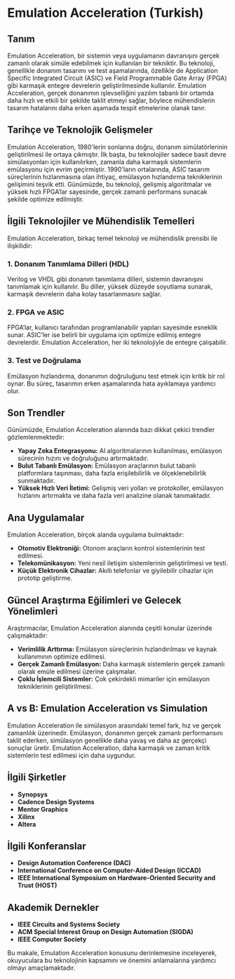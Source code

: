 # Emulation Acceleration (Turkish)

## Tanım
Emulation Acceleration, bir sistemin veya uygulamanın davranışını gerçek zamanlı olarak simüle edebilmek için kullanılan bir tekniktir. Bu teknoloji, genellikle donanım tasarımı ve test aşamalarında, özellikle de Application Specific Integrated Circuit (ASIC) ve Field Programmable Gate Array (FPGA) gibi karmaşık entegre devrelerin geliştirilmesinde kullanılır. Emulation Acceleration, gerçek donanımın işlevselliğini yazılım tabanlı bir ortamda daha hızlı ve etkili bir şekilde taklit etmeyi sağlar, böylece mühendislerin tasarım hatalarını daha erken aşamada tespit etmelerine olanak tanır.

## Tarihçe ve Teknolojik Gelişmeler
Emulation Acceleration, 1980'lerin sonlarına doğru, donanım simülatörlerinin geliştirilmesi ile ortaya çıkmıştır. İlk başta, bu teknolojiler sadece basit devre simülasyonları için kullanılırken, zamanla daha karmaşık sistemlerin emülasyonu için evrim geçirmiştir. 1990'ların ortalarında, ASIC tasarım süreçlerinin hızlanmasına olan ihtiyaç, emülasyon hızlandırma tekniklerinin gelişimini teşvik etti. Günümüzde, bu teknoloji, gelişmiş algoritmalar ve yüksek hızlı FPGA’lar sayesinde, gerçek zamanlı performans sunacak şekilde optimize edilmiştir.

## İlgili Teknolojiler ve Mühendislik Temelleri
Emulation Acceleration, birkaç temel teknoloji ve mühendislik prensibi ile ilişkilidir:

### 1. Donanım Tanımlama Dilleri (HDL)
Verilog ve VHDL gibi donanım tanımlama dilleri, sistemin davranışını tanımlamak için kullanılır. Bu diller, yüksek düzeyde soyutlama sunarak, karmaşık devrelerin daha kolay tasarlanmasını sağlar.

### 2. FPGA ve ASIC
FPGA’lar, kullanıcı tarafından programlanabilir yapıları sayesinde esneklik sunar. ASIC’ler ise belirli bir uygulama için optimize edilmiş entegre devrelerdir. Emulation Acceleration, her iki teknolojiyle de entegre çalışabilir.

### 3. Test ve Doğrulama
Emülasyon hızlandırma, donanımın doğruluğunu test etmek için kritik bir rol oynar. Bu süreç, tasarımın erken aşamalarında hata ayıklamaya yardımcı olur.

## Son Trendler
Günümüzde, Emulation Acceleration alanında bazı dikkat çekici trendler gözlemlenmektedir:

- **Yapay Zeka Entegrasyonu:** AI algoritmalarının kullanılması, emülasyon sürecinin hızını ve doğruluğunu artırmaktadır.
- **Bulut Tabanlı Emülasyon:** Emülasyon araçlarının bulut tabanlı platformlara taşınması, daha fazla erişilebilirlik ve ölçeklenebilirlik sunmaktadır.
- **Yüksek Hızlı Veri İletimi:** Gelişmiş veri yolları ve protokoller, emülasyon hızlarını artırmakta ve daha fazla veri analizine olanak tanımaktadır.

## Ana Uygulamalar
Emulation Acceleration, birçok alanda uygulama bulmaktadır:

- **Otomotiv Elektroniği:** Otonom araçların kontrol sistemlerinin test edilmesi.
- **Telekomünikasyon:** Yeni nesil iletişim sistemlerinin geliştirilmesi ve testi.
- **Küçük Elektronik Cihazlar:** Akıllı telefonlar ve giyilebilir cihazlar için prototip geliştirme.

## Güncel Araştırma Eğilimleri ve Gelecek Yönelimleri
Araştırmacılar, Emulation Acceleration alanında çeşitli konular üzerinde çalışmaktadır:

- **Verimlilik Arttırma:** Emülasyon süreçlerinin hızlandırılması ve kaynak kullanımının optimize edilmesi.
- **Gerçek Zamanlı Emülasyon:** Daha karmaşık sistemlerin gerçek zamanlı olarak emüle edilmesi üzerine çalışmalar.
- **Çoklu İşlemcili Sistemler:** Çok çekirdekli mimariler için emülasyon tekniklerinin geliştirilmesi.

## A vs B: Emulation Acceleration vs Simulation
Emulation Acceleration ile simülasyon arasındaki temel fark, hız ve gerçek zamanlılık üzerinedir. Emülasyon, donanımın gerçek zamanlı performansını taklit ederken, simülasyon genellikle daha yavaş ve daha az gerçekçi sonuçlar üretir. Emulation Acceleration, daha karmaşık ve zaman kritik sistemlerin test edilmesi için daha uygundur.

## İlgili Şirketler
- **Synopsys**
- **Cadence Design Systems**
- **Mentor Graphics**
- **Xilinx**
- **Altera**

## İlgili Konferanslar
- **Design Automation Conference (DAC)**
- **International Conference on Computer-Aided Design (ICCAD)**
- **IEEE International Symposium on Hardware-Oriented Security and Trust (HOST)**

## Akademik Dernekler
- **IEEE Circuits and Systems Society**
- **ACM Special Interest Group on Design Automation (SIGDA)**
- **IEEE Computer Society**

Bu makale, Emulation Acceleration konusunu derinlemesine inceleyerek, okuyuculara bu teknolojinin kapsamını ve önemini anlamalarına yardımcı olmayı amaçlamaktadır.